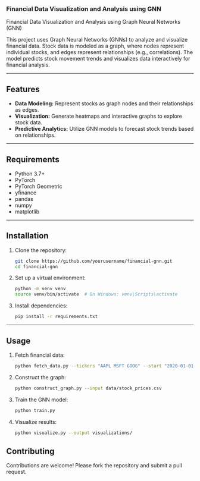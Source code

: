 ### Financial Data Visualization and Analysis using GNN


Financial Data Visualization and Analysis using Graph Neural Networks (GNN)

This project uses Graph Neural Networks (GNNs) to analyze and visualize financial data. Stock data is modeled as a graph, where nodes represent individual stocks, and edges represent relationships (e.g., correlations). The model predicts stock movement trends and visualizes data interactively for financial analysis.

---

## Features
- **Data Modeling:** Represent stocks as graph nodes and their relationships as edges.
- **Visualization:** Generate heatmaps and interactive graphs to explore stock data.
- **Predictive Analytics:** Utilize GNN models to forecast stock trends based on relationships.

---

## Requirements

- Python 3.7+
- PyTorch
- PyTorch Geometric
- yfinance
- pandas
- numpy
- matplotlib

---

## Installation

1. Clone the repository:
   ```bash
   git clone https://github.com/yourusername/financial-gnn.git
   cd financial-gnn
   ```

2. Set up a virtual environment:
   ```bash
   python -m venv venv
   source venv/bin/activate  # On Windows: venv\Scripts\activate
   ```

3. Install dependencies:
   ```bash
   pip install -r requirements.txt
   ```

---

## Usage

1. Fetch financial data:
   ```bash
   python fetch_data.py --tickers "AAPL MSFT GOOG" --start "2020-01-01" --end "2023-01-01"
   ```

2. Construct the graph:
   ```bash
   python construct_graph.py --input data/stock_prices.csv
   ```

3. Train the GNN model:
   ```bash
   python train.py
   ```

4. Visualize results:
   ```bash
   python visualize.py --output visualizations/
   ```



## Contributing
Contributions are welcome! Please fork the repository and submit a pull request.
```
